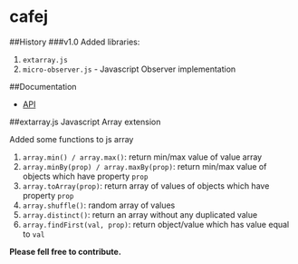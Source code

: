 cafej
========

##History
###v1.0
Added libraries:

1. `extarray.js`
2. `micro-observer.js` - Javascript Observer implementation

##Documentation
- [API](api.md)


##extarray.js
Javascript Array extension

Added some functions to js array

1. `array.min() / array.max()`: return min/max value of value array
2. `array.minBy(prop) / array.maxBy(prop)`: return min/max value of objects which have property `prop`
3. `array.toArray(prop)`: return array of values of objects which have property `prop`
4. `array.shuffle()`: random array of values
5. `array.distinct()`: return an array without any duplicated value
6. `array.findFirst(val, prop)`: return object/value which has value equal to `val`


**Please fell free to contribute.**